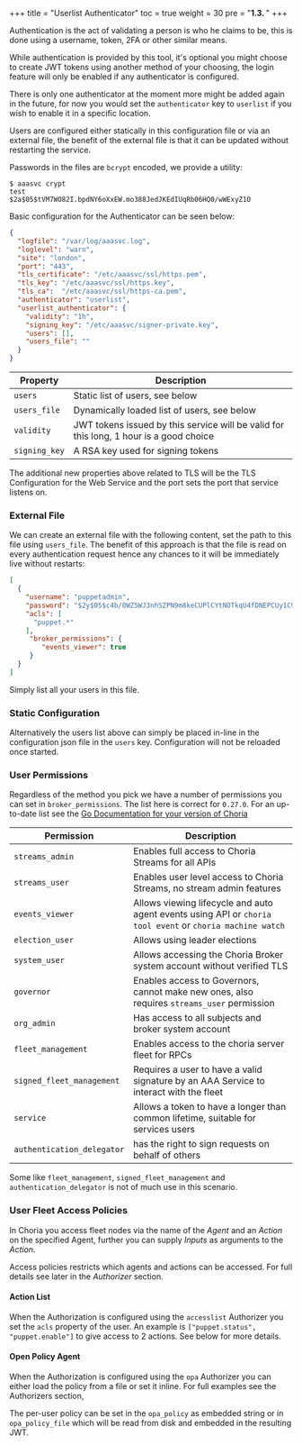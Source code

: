 +++
title = "Userlist Authenticator"
toc = true
weight = 30
pre = "<b>1.3. </b>"
+++

Authentication is the act of validating a person is who he claims to be, this is done using a username, token, 2FA or other similar means.

While authentication is provided by this tool, it's optional you might choose to create JWT tokens using another method of your choosing, the login feature will only be enabled if any authenticator is configured.

There is only one authenticator at the moment more might be added again in the future, for now you would set the `authenticator` key to `userlist` if you wish to enable it in a specific location.

Users are configured either statically in this configuration file or via an external file, the benefit of the external file is that it can be updated without restarting the service.

Passwords in the files are `bcrypt` encoded, we provide a utility:

```nohighlight
$ aaasvc crypt
test
$2a$05$tVM7WO82I.bpdNY6oXxEW.mo388JedJKEdIUqRb06HQ0/wWExyZ1O
```

Basic configuration for the Authenticator can be seen below:

```json
{
  "logfile": "/var/log/aaasvc.log",
  "loglevel": "warn",
  "site": "london",
  "port": "443",
  "tls_certificate": "/etc/aaasvc/ssl/https.pem",
  "tls_key": "/etc/aaasvc/ssl/https.key",
  "tls_ca":  "/etc/aaasvc/ssl/https-ca.pem",
  "authenticator": "userlist",
  "userlist_authenticator": {
    "validity": "1h",
    "signing_key": "/etc/aaasvc/signer-private.key",
    "users": [],
    "users_file": ""
  }
}
```

| Property      | Description                                                                            |
|---------------|----------------------------------------------------------------------------------------|
| `users`       | Static list of users, see below                                                        |
| `users_file`  | Dynamically loaded list of users, see below                                            |
| `validity`    | JWT tokens issued by this service will be valid for this long, 1 hour is a good choice |
| `signing_key` | A RSA key used for signing tokens                                                      |

The additional new properties above related to TLS will be the TLS Configuration for the Web Service and the port sets
the port that service listens on.

### External File

We can create an external file with the following content, set the path to this file using `users_file`.  The benefit of this approach is that the file is read on every authentication request hence any chances to it will be immediately live without restarts:

```json
[
  {
    "username": "puppetadmin",
    "password": "$2y$05$c4b/0WZ5WJ3nhSZPN9m8keCUPlCYtNOTkqU4fDNEPCUy1C9Pfqn2e",
    "acls": [
      "puppet.*"
    ],
     "broker_permissions": {
        "events_viewer": true
     }
  }
]
```

Simply list all your users in this file.

### Static Configuration

Alternatively the users list above can simply be placed in-line in the configuration json file in the `users` key. Configuration will not be reloaded once started.

### User Permissions

Regardless of the method you pick we have a number of permissions you can set in `broker_permissions`. The list here is correct for `0.27.0`. For an up-to-date list see the [Go Documentation for your version of Choria](https://pkg.go.dev/github.com/choria-io/go-choria@v0.26.2/tokens#ClientPermissions)

| Permission                 | Description                                                                                               |
|----------------------------|-----------------------------------------------------------------------------------------------------------|
| `streams_admin`            | Enables full access to Choria Streams for all APIs                                                        |
| `streams_user`             | Enables user level access to Choria Streams, no stream admin features                                     |
| `events_viewer`            | Allows viewing lifecycle and auto agent events using API or `choria tool event` or `choria machine watch` |
| `election_user`            | Allows using leader elections                                                                             |
| `system_user`              | Allows accessing the Choria Broker system account without verified TLS                                    |
| `governor`                 | Enables access to Governors, cannot make new ones, also requires `streams_user` permission                |
| `org_admin`                | Has access to all subjects and broker system account                                                      |
| `fleet_management`         | Enables access to the choria server fleet for RPCs                                                        |
| `signed_fleet_management`  | Requires a user to have a valid signature by an AAA Service to interact with the fleet                    |
| `service`                  | Allows a token to have a longer than common lifetime, suitable for services users                         |
| `authentication_delegator` | has the right to sign requests on behalf of others                                                        |

Some like `fleet_management`, `signed_fleet_management` and `authentication_delegator` is not of much use in this scenario.

### User Fleet Access Policies

In Choria you access fleet nodes via the name of the *Agent* and an *Action* on the specified Agent, further you can supply *Inputs* as arguments to the *Action*.

Access policies restricts which agents and actions can be accessed. For full details see later in the *Authorizer* section.

#### Action List

When the Authorization is configured using the `accesslist` Authorizer you set the `acls` property of the user. An example is `["puppet.status", "puppet.enable"]` to give access to 2 actions. See below for more details.

#### Open Policy Agent

When the Authorization is configured using the `opa` Authorizer you can either load the policy from a file or set it inline. For full examples see the Authorizers section,

The per-user policy can be set in the `opa_policy` as embedded string or in `opa_policy_file` which will be read from disk and embedded in the resulting JWT.
